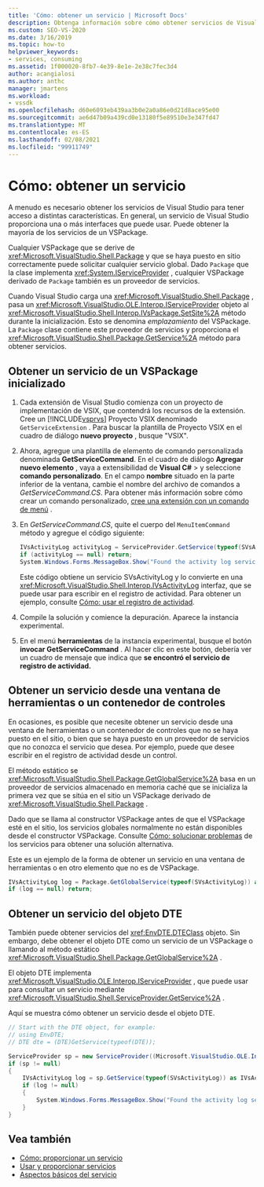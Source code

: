 ```yaml
---
title: 'Cómo: obtener un servicio | Microsoft Docs'
description: Obtenga información sobre cómo obtener servicios de Visual Studio para tener acceso a distintas características. Puede obtener la mayoría de los servicios mediante un VSPackage.
ms.custom: SEO-VS-2020
ms.date: 3/16/2019
ms.topic: how-to
helpviewer_keywords:
- services, consuming
ms.assetid: 1f000020-8fb7-4e39-8e1e-2e38c7fec3d4
author: acangialosi
ms.author: anthc
manager: jmartens
ms.workload:
- vssdk
ms.openlocfilehash: d60e6093eb439aa3b0e2a0a86e0d21d8ace95e00
ms.sourcegitcommit: ae6d47b09a439cd0e13180f5e89510e3e347fd47
ms.translationtype: MT
ms.contentlocale: es-ES
ms.lasthandoff: 02/08/2021
ms.locfileid: "99911749"
---
```

# <a name="how-to-get-a-service"></a>Cómo: obtener un servicio

A menudo es necesario obtener los servicios de Visual Studio para tener acceso a distintas características. En general, un servicio de Visual Studio proporciona una o más interfaces que puede usar. Puede obtener la mayoría de los servicios de un VSPackage.

Cualquier VSPackage que se derive de <xref:Microsoft.VisualStudio.Shell.Package> y que se haya puesto en sitio correctamente puede solicitar cualquier servicio global. Dado `Package` que la clase implementa <xref:System.IServiceProvider> , cualquier VSPackage derivado de `Package` también es un proveedor de servicios.

Cuando Visual Studio carga una <xref:Microsoft.VisualStudio.Shell.Package> , pasa un <xref:Microsoft.VisualStudio.OLE.Interop.IServiceProvider> objeto al <xref:Microsoft.VisualStudio.Shell.Interop.IVsPackage.SetSite%2A> método durante la inicialización. Esto se denomina *emplazamiento* del VSPackage. La `Package` clase contiene este proveedor de servicios y proporciona el <xref:Microsoft.VisualStudio.Shell.Package.GetService%2A> método para obtener servicios.

## <a name="getting-a-service-from-an-initialized-vspackage"></a>Obtener un servicio de un VSPackage inicializado

1. Cada extensión de Visual Studio comienza con un proyecto de implementación de VSIX, que contendrá los recursos de la extensión. Cree un [!INCLUDE[vsprvs](../code-quality/includes/vsprvs_md.md)] Proyecto VSIX denominado `GetServiceExtension` . Para buscar la plantilla de Proyecto VSIX en el cuadro de diálogo **nuevo proyecto** , busque "VSIX".

2. Ahora, agregue una plantilla de elemento de comando personalizada denominada **GetServiceCommand**. En el cuadro de diálogo **Agregar nuevo elemento** , vaya a extensibilidad de **Visual C#**  >   y seleccione **comando personalizado**. En el campo **nombre** situado en la parte inferior de la ventana, cambie el nombre del archivo de comandos a *GetServiceCommand.CS*. Para obtener más información sobre cómo crear un comando personalizado, [cree una extensión con un comando de menú](../extensibility/creating-an-extension-with-a-menu-command.md) .

3. En *GetServiceCommand.CS*, quite el cuerpo del `MenuItemCommand` método y agregue el código siguiente:

   ```csharp
   IVsActivityLog activityLog = ServiceProvider.GetService(typeof(SVsActivityLog)) as IVsActivityLog;
   if (activityLog == null) return;
   System.Windows.Forms.MessageBox.Show("Found the activity log service.");

   ```

    Este código obtiene un servicio SVsActivityLog y lo convierte en una <xref:Microsoft.VisualStudio.Shell.Interop.IVsActivityLog> interfaz, que se puede usar para escribir en el registro de actividad. Para obtener un ejemplo, consulte [Cómo: usar el registro de actividad](../extensibility/how-to-use-the-activity-log.md).

4. Compile la solución y comience la depuración. Aparece la instancia experimental.

5. En el menú **herramientas** de la instancia experimental, busque el botón **invocar GetServiceCommand** . Al hacer clic en este botón, debería ver un cuadro de mensaje que indica que **se encontró el servicio de registro de actividad.**

## <a name="getting-a-service-from-a-tool-window-or-control-container"></a>Obtener un servicio desde una ventana de herramientas o un contenedor de controles

En ocasiones, es posible que necesite obtener un servicio desde una ventana de herramientas o un contenedor de controles que no se haya puesto en el sitio, o bien que se haya puesto en un proveedor de servicios que no conozca el servicio que desea. Por ejemplo, puede que desee escribir en el registro de actividad desde un control.

El método estático se <xref:Microsoft.VisualStudio.Shell.Package.GetGlobalService%2A> basa en un proveedor de servicios almacenado en memoria caché que se inicializa la primera vez que se sitúa en el sitio un VSPackage derivado de <xref:Microsoft.VisualStudio.Shell.Package> .

Dado que se llama al constructor VSPackage antes de que el VSPackage esté en el sitio, los servicios globales normalmente no están disponibles desde el constructor VSPackage. Consulte [Cómo: solucionar problemas](../extensibility/how-to-troubleshoot-services.md) de los servicios para obtener una solución alternativa.

Este es un ejemplo de la forma de obtener un servicio en una ventana de herramientas o en otro elemento que no es de VSPackage.

```csharp
IVsActivityLog log = Package.GetGlobalService(typeof(SVsActivityLog)) as IVsActivityLog;
if (log == null) return;
```

## <a name="getting-a-service-from-the-dte-object"></a>Obtener un servicio del objeto DTE

También puede obtener servicios del <xref:EnvDTE.DTEClass> objeto. Sin embargo, debe obtener el objeto DTE como un servicio de un VSPackage o llamando al método estático <xref:Microsoft.VisualStudio.Shell.Package.GetGlobalService%2A> .

El objeto DTE implementa <xref:Microsoft.VisualStudio.OLE.Interop.IServiceProvider> , que puede usar para consultar un servicio mediante <xref:Microsoft.VisualStudio.Shell.ServiceProvider.GetService%2A> .

Aquí se muestra cómo obtener un servicio desde el objeto DTE.

```csharp
// Start with the DTE object, for example: 
// using EnvDTE;
// DTE dte = (DTE)GetService(typeof(DTE));

ServiceProvider sp = new ServiceProvider((Microsoft.VisualStudio.OLE.Interop.IServiceProvider)dte);
if (sp != null)
{
    IVsActivityLog log = sp.GetService(typeof(SVsActivityLog)) as IVsActivityLog;
    if (log != null)
    {
        System.Windows.Forms.MessageBox.Show("Found the activity log service.");
    }
}
```

## <a name="see-also"></a>Vea también

- [Cómo: proporcionar un servicio](../extensibility/how-to-provide-a-service.md)
- [Usar y proporcionar servicios](../extensibility/using-and-providing-services.md)
- [Aspectos básicos del servicio](../extensibility/internals/service-essentials.md)
